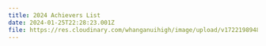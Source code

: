 ```yaml
---
title: 2024 Achievers List
date: 2024-01-25T22:28:23.001Z
file: https://res.cloudinary.com/whanganuihigh/image/upload/v1722198948/Achievers/2024_ACHIEVERS_LIST.pdf
---
```

